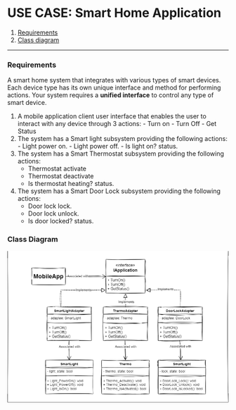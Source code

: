 # USE CASE: Smart Home Application

1. [Requirements](#requirements)
2. [Class diagram](#class-diagram)
----
### Requirements
A smart home system that integrates with various types of smart devices. Each device type has its own unique interface and method for performing actions. Your system requires a **unified interface** to control any type of smart device.

1. A mobile application client user interface that enables the user to interact with any device through 3 actions: 
			 - Turn on
			 - Turn Off
			 - Get Status
2. The system has a Smart light subsystem providing the following actions:
		- Light power on.
		- Light power off.
		- Is light on? status.
3. The system has a Smart Thermostat subsystem providing the following actions:
	- Thermostat activate
	- Thermostat deactivate
	- Is thermostat heating? status.
 3. The system has a Smart Door Lock subsystem providing the following actions:
	- Door lock lock.
	- Door lock unlock.
	- Is door locked? status.
	

### Class Diagram
![Smart Home](smart_home_app_adapter_pattern_uml.png)
